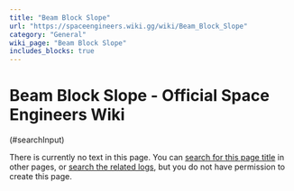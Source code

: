```yaml
---
title: "Beam Block Slope"
url: "https://spaceengineers.wiki.gg/wiki/Beam_Block_Slope"
category: "General"
wiki_page: "Beam Block Slope"
includes_blocks: true
---
```


# Beam Block Slope - Official Space Engineers Wiki

(#searchInput)

There is currently no text in this page. You can [search for this page title](https://spaceengineers.wiki.gg/wiki/Special:Search/Beam_Block_Slope "Special:Search/Beam Block Slope") in other pages, or [search the related logs](https://spaceengineers.wiki.gg/wiki/Special:Log?page=Beam_Block_Slope), but you do not have permission to create this page.
